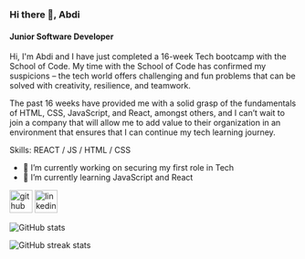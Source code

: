 ### Hi there 👋, Abdi
#### Junior Software Developer
Hi, I'm Abdi and I have just completed a 16-week Tech bootcamp with the School of Code. My time with the School of Code has confirmed my suspicions – the tech world offers challenging and fun problems that can be solved with creativity, resilience, and teamwork.

The past 16 weeks have provided me with a solid grasp of the fundamentals of HTML, CSS, JavaScript, and React, amongst others, and I can’t wait to join a company that will allow me to add value to their organization in an environment that ensures that I can continue my tech learning journey.

Skills: REACT / JS / HTML / CSS

- 🔭 I’m currently working on securing my first role in Tech 
- 🌱 I’m currently learning JavaScript and React  


[<img src='https://cdn.jsdelivr.net/npm/simple-icons@3.0.1/icons/github.svg' alt='github' height='40'>](https://github.com/Coding-Abdi)  [<img src='https://cdn.jsdelivr.net/npm/simple-icons@3.0.1/icons/linkedin.svg' alt='linkedin' height='40'>](https://www.linkedin.com/in/www.linkedin.com/in/codingabdi/)  

![GitHub stats](https://github-readme-stats.vercel.app/api?username=Coding-Abdi&show_icons=true)  

![GitHub streak stats](https://streak-stats.demolab.com/?user=Coding-Abdi)  

